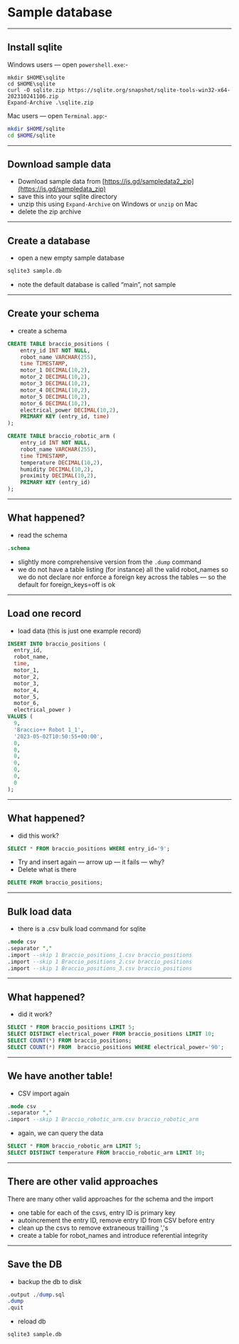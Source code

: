 # Sample database
---
## Install sqlite

Windows users — open `powershell.exe`:-

```pwsh
mkdir $HOME\sqlite
cd $HOME\sqlite
curl -O sqlite.zip https://sqlite.org/snapshot/sqlite-tools-win32-x64-202310241106.zip
Expand-Archive .\sqlite.zip
```

Mac users — open `Terminal.app`:-

```zsh
mkdir $HOME/sqlite
cd $HOME/sqlite
```

---
## Download sample data

- Download sample data from [https://is.gd/sampledata2_zip](https://is.gd/sampledata_zip)
- save this into your sqlite directory
- unzip this using `Expand-Archive` on Windows or `unzip` on Mac
- delete the zip archive

---
## Create a database

- open a new empty sample database

```zsh
sqlite3 sample.db
```

- note the default database is called “main”, not sample

---
## Create your schema

- create a schema

```sql
CREATE TABLE braccio_positions (
    entry_id INT NOT NULL,
    robot_name VARCHAR(255),
    time TIMESTAMP,
    motor_1 DECIMAL(10,2),
    motor_2 DECIMAL(10,2),
    motor_3 DECIMAL(10,2),
    motor_4 DECIMAL(10,2),
    motor_5 DECIMAL(10,2),
    motor_6 DECIMAL(10,2),
    electrical_power DECIMAL(10,2),
    PRIMARY KEY (entry_id, time)
);

CREATE TABLE braccio_robotic_arm (
    entry_id INT NOT NULL,
    robot_name VARCHAR(255),
    time TIMESTAMP,
    temperature DECIMAL(10,2),
    humidity DECIMAL(10,2),
    proximity DECIMAL(10,2),
    PRIMARY KEY (entry_id)
);
```


---
## What happened?

- read the schema

```sql
.schema
```
- slightly more comprehensive version from the `.dump` command
- we do not have a table listing (for instance) all the valid robot_names so we do not declare nor enforce a foreign key across the tables — so the default for foreign_keys=off is ok


---
## Load one record

- load data (this is just one example record)

```sql
INSERT INTO braccio_positions (
  entry_id,
  robot_name,
  time,
  motor_1,
  motor_2,
  motor_3,
  motor_4,
  motor_5,
  motor_6,
  electrical_power )
VALUES (
  9,
  'Braccio++ Robot 1_1',
  '2023-05-02T10:50:55+00:00',
  0,
  0,
  0,
  0,
  0,
  0,
  0
);
```
---
## What happened?

- did this work?

```sql
SELECT * FROM braccio_positions WHERE entry_id='9';
```

- Try and insert again — arrow up — it fails — why?
- Delete what is there

```sql
DELETE FROM braccio_positions;
```
---
## Bulk load data

- there is a .csv bulk load command for sqlite

```sql
.mode csv
.separator ","
.import --skip 1 Braccio_positions_1.csv braccio_positions
.import --skip 1 Braccio_positions_2.csv braccio_positions
.import --skip 1 Braccio_positions_3.csv braccio_positions
```
---
## What happened?

- did it work?

```sql
SELECT * FROM braccio_positions LIMIT 5;
SELECT DISTINCT electrical_power FROM braccio_positions LIMIT 10;
SELECT COUNT(*) FROM braccio_positions;
SELECT COUNT(*) FROM  braccio_positions WHERE electrical_power='90';
```

---
## We have another table!

- CSV import again

```sql
.mode csv
.separator ","
.import --skip 1 Braccio_robotic_arm.csv braccio_robotic_arm

```

- again, we can query the data

```sql
SELECT * FROM braccio_robotic_arm LIMIT 5;
SELECT DISTINCT temperature FROM braccio_robotic_arm LIMIT 10;

```
---
## There are other valid approaches

There are many other valid approaches for the schema and the import

- one table for each of the csvs, entry ID is primary key
- autoincrement the entry ID, remove entry ID from CSV before entry
- clean up the csvs to remove extraneous trailling ','s
- create a table for robot_names and introduce referential integrity


---
## Save the DB

- backup the db to disk

```sql
.output ./dump.sql
.dump 
.quit
```

- reload db

```pwsh
sqlite3 sample.db
```

